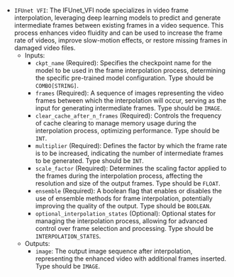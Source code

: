 - `IFUnet VFI`: The IFUnet_VFI node specializes in video frame interpolation, leveraging deep learning models to predict and generate intermediate frames between existing frames in a video sequence. This process enhances video fluidity and can be used to increase the frame rate of videos, improve slow-motion effects, or restore missing frames in damaged video files.
    - Inputs:
        - `ckpt_name` (Required): Specifies the checkpoint name for the model to be used in the frame interpolation process, determining the specific pre-trained model configuration. Type should be `COMBO[STRING]`.
        - `frames` (Required): A sequence of images representing the video frames between which the interpolation will occur, serving as the input for generating intermediate frames. Type should be `IMAGE`.
        - `clear_cache_after_n_frames` (Required): Controls the frequency of cache clearing to manage memory usage during the interpolation process, optimizing performance. Type should be `INT`.
        - `multiplier` (Required): Defines the factor by which the frame rate is to be increased, indicating the number of intermediate frames to be generated. Type should be `INT`.
        - `scale_factor` (Required): Determines the scaling factor applied to the frames during the interpolation process, affecting the resolution and size of the output frames. Type should be `FLOAT`.
        - `ensemble` (Required): A boolean flag that enables or disables the use of ensemble methods for frame interpolation, potentially improving the quality of the output. Type should be `BOOLEAN`.
        - `optional_interpolation_states` (Optional): Optional states for managing the interpolation process, allowing for advanced control over frame selection and processing. Type should be `INTERPOLATION_STATES`.
    - Outputs:
        - `image`: The output image sequence after interpolation, representing the enhanced video with additional frames inserted. Type should be `IMAGE`.
